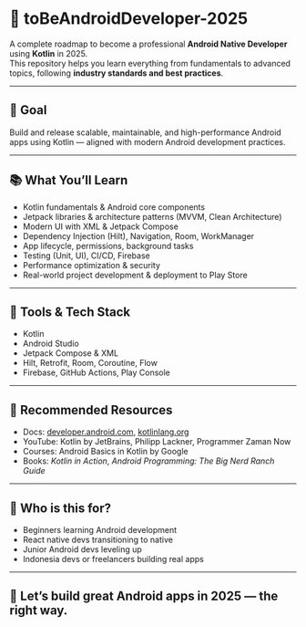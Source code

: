 # 📱 toBeAndroidDeveloper-2025

A complete roadmap to become a professional **Android Native Developer** using **Kotlin** in 2025.  
This repository helps you learn everything from fundamentals to advanced topics, following **industry standards and best practices**.

---

## 🎯 Goal

Build and release scalable, maintainable, and high-performance Android apps using Kotlin — aligned with modern Android development practices.

---

## 📚 What You’ll Learn

- Kotlin fundamentals & Android core components
- Jetpack libraries & architecture patterns (MVVM, Clean Architecture)
- Modern UI with XML & Jetpack Compose
- Dependency Injection (Hilt), Navigation, Room, WorkManager
- App lifecycle, permissions, background tasks
- Testing (Unit, UI), CI/CD, Firebase
- Performance optimization & security
- Real-world project development & deployment to Play Store

---

## 🔧 Tools & Tech Stack

- Kotlin
- Android Studio
- Jetpack Compose & XML
- Hilt, Retrofit, Room, Coroutine, Flow
- Firebase, GitHub Actions, Play Console

---

## 📎 Recommended Resources

- Docs: [developer.android.com](https://developer.android.com), [kotlinlang.org](https://kotlinlang.org)
- YouTube: Kotlin by JetBrains, Philipp Lackner, Programmer Zaman Now
- Courses: Android Basics in Kotlin by Google
- Books: *Kotlin in Action*, *Android Programming: The Big Nerd Ranch Guide*

---

## 🧠 Who is this for?

- Beginners learning Android development
- React native devs transitioning to native
- Junior Android devs leveling up
- Indonesia devs or freelancers building real apps

---

## 🚀 Let’s build great Android apps in 2025 — the right way.
